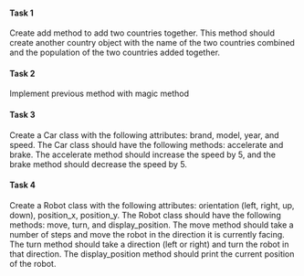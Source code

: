 #### Task 1
Create add method to add two countries together. This method should create another country object with the name of the two countries combined and the population of the two countries added together.

#### Task 2
 Implement previous method with magic method

 #### Task 3
 Create a Car class with the following attributes: brand, model, year, and speed. The Car class should have the following methods: accelerate and brake. The accelerate method should increase the speed by 5, and the brake method should decrease the speed by 5.

 #### Task 4
 Create a Robot class with the following attributes: orientation (left, right, up, down), position_x, position_y. The Robot class should have the following methods: move, turn, and display_position. The move method should take a number of steps and move the robot in the direction it is currently facing. The turn method should take a direction (left or right) and turn the robot in that direction. The display_position method should print the current position of the robot.